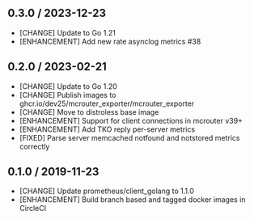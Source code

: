 
## 0.3.0 / 2023-12-23

* [CHANGE] Update to Go 1.21
* [ENHANCEMENT] Add new rate asynclog metrics #38

## 0.2.0 / 2023-02-21

* [CHANGE] Update to Go 1.20
* [CHANGE] Publish images to ghcr.io/dev25/mcrouter_exporter/mcrouter_exporter
* [CHANGE] Move to distroless base image
* [ENHANCEMENT] Support for client connections in mcrouter v39+
* [ENHANCEMENT] Add TKO reply per-server metrics
* [FIXED] Parse server memcached notfound and notstored metrics correctly

## 0.1.0 / 2019-11-23

* [CHANGE] Update prometheus/client_golang to 1.1.0
* [ENHANCEMENT] Build branch based and tagged docker images in CircleCI
